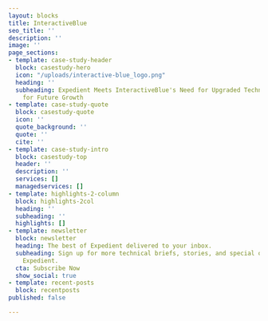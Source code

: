 ```yaml
---
layout: blocks
title: InteractiveBlue
seo_title: ''
description: ''
image: ''
page_sections:
- template: case-study-header
  block: casestudy-hero
  icon: "/uploads/interactive-blue_logo.png"
  heading: ''
  subheading: Expedient Meets InteractiveBlue's Need for Upgraded Technology and Plan
    for Future Growth
- template: case-study-quote
  block: casestudy-quote
  icon: ''
  quote_background: ''
  quote: ''
  cite: ''
- template: case-study-intro
  block: casestudy-top
  header: ''
  description: ''
  services: []
  managedservices: []
- template: highlights-2-column
  block: highlights-2col
  heading: ''
  subheading: ''
  highlights: []
- template: newsletter
  block: newsletter
  heading: The best of Expedient delivered to your inbox.
  subheading: Sign up for more technical briefs, stories, and special offers from
    Expedient.
  cta: Subscribe Now
  show_social: true
- template: recent-posts
  block: recentposts
published: false

---
```

